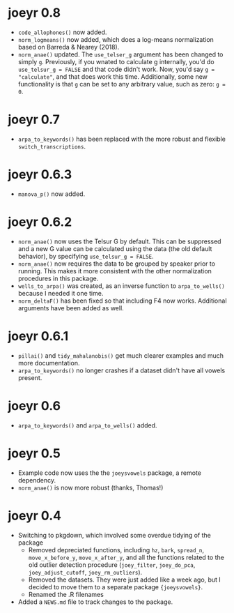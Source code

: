 # joeyr 0.8

* `code_allophones()` now added.
* `norm_logmeans()` now added, which does a log-means normalization based on Barreda & Nearey (2018).
* `norm_anae()` updated. The `use_telser_g` argument has been changed to simply `g`. Previously, if you wnated to calculate g internally, you'd do `use_telsur_g = FALSE` and that code didn't work. Now, you'd say `g = "calculate"`, and that does work this time. Additionally, some new functionality is that `g` can be set to any arbitrary value, such as zero: `g = 0`. 


# joeyr 0.7

* `arpa_to_keywords()` has been replaced with the more robust and flexible `switch_transcriptions`. 

# joeyr 0.6.3

* `manova_p()` now added.

# joeyr 0.6.2

* `norm_anae()` now uses the Telsur G by default. This can be suppressed and a new G value can be calculated using the data (the old default behavior), by specifying `use_telsur_g = FALSE`.
* `norm_anae()` now requires the data to be grouped by speaker prior to running. This makes it more consistent with the other normalization procedures in this package.
* `wells_to_arpa()` was created, as an inverse function to `arpa_to_wells()` because I needed it one time.
* `norm_deltaF()` has been fixed so that including F4 now works. Additional arguments have been added as well.  

# joeyr 0.6.1

* `pillai()` and `tidy_mahalanobis()` get much clearer examples and much more documentation.
* `arpa_to_keywords()` no longer crashes if a dataset didn't have all vowels present.

# joeyr 0.6

* `arpa_to_keywords()` and `arpa_to_wells()` added.

# joeyr 0.5

* Example code now uses the the `joeysvowels` package, a remote dependency.
* `norm_anae()` is now more robust (thanks, Thomas!)

# joeyr 0.4

* Switching to pkgdown, which involved some overdue tidying of the package
  - Removed depreciated functions, including `hz`, `bark`, `spread_n`, `move_x_before_y`, `move_x_after_y`, and all the functions related to the old outlier detection procedure (`joey_filter`, `joey_do_pca`, `joey_adjust_cutoff`, `joey_rm_outliers`). 
  - Removed the datasets. They were just added like a week ago, but I decided to move them to a separate package `{joeysvowels}`. 
  - Renamed the .R filenames
* Added a `NEWS.md` file to track changes to the package. 